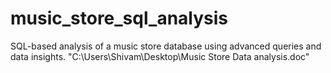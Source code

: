 # music_store_sql_analysis
SQL-based analysis of a music store database using advanced queries and data insights.
"C:\Users\Shivam\Desktop\Music Store Data analysis.doc"
